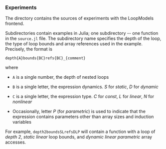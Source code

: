 
### Experiments

The directory contains the sources of experiments with the LoopModels frontend.

Subdirectories contain examples in Julia; one subdirectory -- one function in the `source.jl` file. The subdirectory name specifies the depth of the loop, the type of loop bounds and array references used in the example. Precisely, the format is

`depth{A}bounds{BC}refs{BC}_{comment}`

where 
    
- `A` is a single number, the depth of nested loops

- `B` is a single letter, the expression dynamics. *S* for *static*, *D* for *dynamic*

- `C` is a single letter, the expression type. *C* for *const*, *L* for *linear*, *N* for *nonlinear*

- Occasionally, letter *P* (for *parametric*) is used to indicate that the expression contains parameters other than array sizes and induction variables 

For example, `depth2boundsSLrefsDLP` will contain a function with a loop of *depth 2*, *static linear* loop bounds, and *dynamic linear parametric* array accesses.

